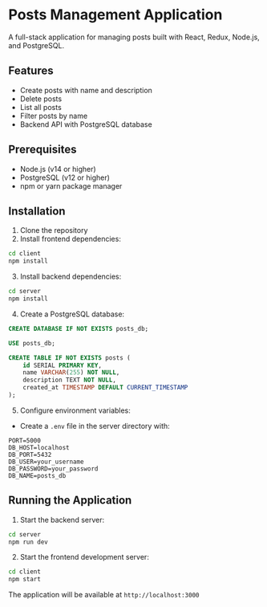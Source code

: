# Posts Management Application

A full-stack application for managing posts built with React, Redux, Node.js, and PostgreSQL.

## Features
- Create posts with name and description
- Delete posts
- List all posts
- Filter posts by name
- Backend API with PostgreSQL database

## Prerequisites
- Node.js (v14 or higher)
- PostgreSQL (v12 or higher)
- npm or yarn package manager

## Installation

1. Clone the repository
2. Install frontend dependencies:
```bash
cd client
npm install
```

3. Install backend dependencies:
```bash
cd server
npm install
```

4. Create a PostgreSQL database:
```sql
CREATE DATABASE IF NOT EXISTS posts_db;

USE posts_db;

CREATE TABLE IF NOT EXISTS posts (
    id SERIAL PRIMARY KEY,
    name VARCHAR(255) NOT NULL,
    description TEXT NOT NULL,
    created_at TIMESTAMP DEFAULT CURRENT_TIMESTAMP
);

```

5. Configure environment variables:
- Create a `.env` file in the server directory with:
```
PORT=5000
DB_HOST=localhost
DB_PORT=5432
DB_USER=your_username
DB_PASSWORD=your_password
DB_NAME=posts_db
```

## Running the Application

1. Start the backend server:
```bash
cd server
npm run dev
```

2. Start the frontend development server:
```bash
cd client
npm start
```

The application will be available at `http://localhost:3000`
